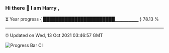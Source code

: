 ### Hi there 👋 I am Harry , 

⏳ Year progress { ███████████████████████▁▁▁▁▁▁▁ } 78.13 %

---

⏰ Updated on Wed, 13 Oct 2021 03:46:57 GMT

![Progress Bar CI](https://github.com/duykhang68/duykhang68/workflows/Progress%20Bar%20CI/badge.svg)
